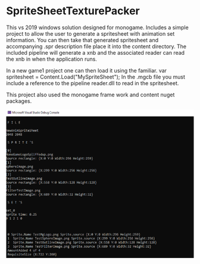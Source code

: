 # SpriteSheetTexturePacker

This vs 2019 windows solution designed for monogame. 
Includes a simple project to allow the user to generate a spritesheet with animation set information.
You can then take that generated spritesheet and accompanying .spr description file place it into the content directory.
The included pipeline will generate a xnb and the associated reader can read the xnb in when the application runs.

In a new game1 project one can then load it using the familiar. 
var spritesheet = Content.Load<SpriteSheet>("MySpriteSheet");
In the .mgcb file you must include a reference to the pipeline reader.dll to read in the spritesheet.
  
This project also used the monogame frame work and content nuget packages.

<img src="https://github.com/willmotil/SpriteSheetTexturePacker/blob/main/ConsoleOutput.png"  height="400" width="600"> 
